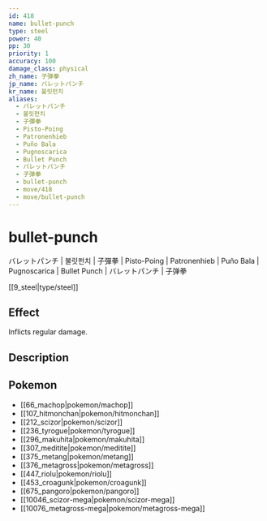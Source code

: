 ```yaml
---
id: 418
name: bullet-punch
type: steel
power: 40
pp: 30
priority: 1
accuracy: 100
damage_class: physical
zh_name: 子弹拳
jp_name: バレットパンチ
kr_name: 불릿펀치
aliases:
  - バレットパンチ
  - 불릿펀치
  - 子彈拳
  - Pisto-Poing
  - Patronenhieb
  - Puño Bala
  - Pugnoscarica
  - Bullet Punch
  - バレットパンチ
  - 子弹拳
  - bullet-punch
  - move/418
  - move/bullet-punch
---
```

# bullet-punch
    
バレットパンチ | 불릿펀치 | 子彈拳 | Pisto-Poing | Patronenhieb | Puño Bala | Pugnoscarica | Bullet Punch | バレットパンチ | 子弹拳

[[9_steel|type/steel]]

## Effect

Inflicts regular damage.

## Description



## Pokemon

- [[66_machop|pokemon/machop]]
- [[107_hitmonchan|pokemon/hitmonchan]]
- [[212_scizor|pokemon/scizor]]
- [[236_tyrogue|pokemon/tyrogue]]
- [[296_makuhita|pokemon/makuhita]]
- [[307_meditite|pokemon/meditite]]
- [[375_metang|pokemon/metang]]
- [[376_metagross|pokemon/metagross]]
- [[447_riolu|pokemon/riolu]]
- [[453_croagunk|pokemon/croagunk]]
- [[675_pangoro|pokemon/pangoro]]
- [[10046_scizor-mega|pokemon/scizor-mega]]
- [[10076_metagross-mega|pokemon/metagross-mega]]

